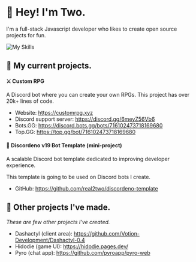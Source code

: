 # 👋 Hey! I'm Two.

I'm a full-stack Javascript developer who likes to create open source projects for fun.

![My Skills](https://skillicons.dev/icons?i=ts,js,mysql,mongodb)

## 📌 My current projects.

#### ⚔️ Custom RPG

A Discord bot where you can create your own RPGs. This project has over 20k+ lines of code.

- Website: https://customrpg.xyz
- Discord support server: https://discord.gg/6meyZ56Vb6
- Bots.GG: https://discord.bots.gg/bots/716102473718169680
- Top.GG: https://top.gg/bot/716102473718169680

#### 🤖 Discordeno v19 Bot Template (mini-project)

A scalable Discord bot template dedicated to improving developer experience.

This template is going to be used on Discord bots I create.

- GitHub: https://github.com/real2two/discordeno-template

## 📂 Other projects I've made.

*These are few other projects I've created.*

- Dashactyl (client area): https://github.com/Votion-Development/Dashactyl-0.4
- Hidodie (game UI): https://hidodie.pages.dev/
- Pyro (chat app): https://github.com/pyroapp/pyro-web
